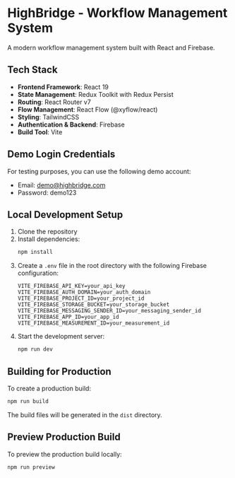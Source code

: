 # HighBridge - Workflow Management System

A modern workflow management system built with React and Firebase.

## Tech Stack

- **Frontend Framework**: React 19
- **State Management**: Redux Toolkit with Redux Persist
- **Routing**: React Router v7
- **Flow Management**: React Flow (@xyflow/react)
- **Styling**: TailwindCSS
- **Authentication & Backend**: Firebase
- **Build Tool**: Vite

## Demo Login Credentials

For testing purposes, you can use the following demo account:

- Email: demo@highbridge.com
- Password: demo123

## Local Development Setup

1. Clone the repository
2. Install dependencies:
   ```bash
   npm install
   ```
3. Create a `.env` file in the root directory with the following Firebase configuration:
   ```
   VITE_FIREBASE_API_KEY=your_api_key
   VITE_FIREBASE_AUTH_DOMAIN=your_auth_domain
   VITE_FIREBASE_PROJECT_ID=your_project_id
   VITE_FIREBASE_STORAGE_BUCKET=your_storage_bucket
   VITE_FIREBASE_MESSAGING_SENDER_ID=your_messaging_sender_id
   VITE_FIREBASE_APP_ID=your_app_id
   VITE_FIREBASE_MEASUREMENT_ID=your_measurement_id
   ```
4. Start the development server:
   ```bash
   npm run dev
   ```

## Building for Production

To create a production build:

```bash
npm run build
```

The build files will be generated in the `dist` directory.

## Preview Production Build

To preview the production build locally:

```bash
npm run preview
```
